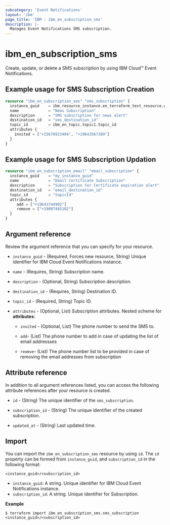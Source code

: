 ```yaml
---
subcategory: 'Event Notifications'
layout: 'ibm'
page_title: 'IBM : ibm_en_subscription_sms'
description: |-
  Manages Event Notifications SMS subscription.
---
```


# ibm_en_subscription_sms

Create, update, or delete a SMS subscription by using IBM Cloud™ Event Notifications.

## Example usage for SMS Subscription Creation

```terraform
resource "ibm_en_subscription_sms" "sms_subscription" {
  instance_guid    = ibm_resource_instance.en_terraform_test_resource.guid
  name             = "News Subscription"
  description      = "SMS subscription for news alert"
  destination_id   = "sms_destination_id"
  topic_id         = ibm_en_topic.topic1.topic_id
  attributes {
    invited = ["+15678923404", "+19643567389"]
  }
}
```

## Example usage for SMS Subscription Updation

```terraform
resource "ibm_en_subscription_email" "email_subscription" {
  instance_guid    = "my_instance_guid"
  name             = "Email Certificate Subscription"
  description      = "Subscription for Certificate expiration alert"
  destination_id   = "email_destination_id"
  topic_id         = "topicId"
  attributes {
     add = ["+19643744902"]
     remove = ["+19807485102"]
  }
}
```

## Argument reference

Review the argument reference that you can specify for your resource.

- `instance_guid` - (Required, Forces new resource, String) Unique identifier for IBM Cloud Event Notifications instance.

- `name` - (Requires, String) Subscription name.

- `description` - (Optional, String) Subscription description.

- `destination_id` - (Requires, String) Destination ID.

- `topic_id` - (Required, String) Topic ID.

- `attributes` - (Optional, List) Subscription attributes.
  Nested scheme for **attributes**:

  - `invited` - (Optional, List) The phone number to send the SMS to.

  - `add`- (List) The phone number to add in case of updating the list of email addressses

  - `reomve`- (List) The phone number list to be provided in case of removing the email addresses from subscription

## Attribute reference

In addition to all argument references listed, you can access the following attribute references after your resource is created.

- `id` - (String) The unique identifier of the `sms_subscription`.

- `subscription_id` - (String) The unique identifier of the created subscription.

- `updated_at` - (String) Last updated time.

## Import

You can import the `ibm_en_subscription_sms` resource by using `id`.
The `id` property can be formed from `instance_guid`, and `subscription_id` in the following format:

```
<instance_guid>/<subscription_id>
```

- `instance_guid`: A string. Unique identifier for IBM Cloud Event Notifications instance.
- `subscription_id`: A string. Unique identifier for Subscription.

**Example**

```
$ terraform import ibm_en_subscription_sms.sms_subscription <instance_guid>/<subscription_id>
```
